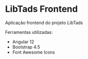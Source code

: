 # LibTads Frontend


Aplicação frontend do projeto LibTads

Ferramentas utilizadas: 
- Angular 12
- Bootstrap 4.5
- Font Awesome Icons
